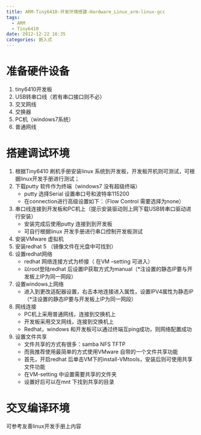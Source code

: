 ```yaml
---
title: ARM-Tiny6410-开发环境搭建-Hardware_Linux_arm-linux-gcc
tags:
  - ARM
  - Tiny6410
date: 2012-12-22 16:35
categories: 嵌入式
---
```


# 准备硬件设备

1. tiny6410开发板
2. USB转串口线（若有串口接口则不必）
3. 交叉网线
4. 交换器
5. PC机（windows7系统）
6. 普通网线

# 搭建调试环境

1. 根据Tiny6410 刷机手册安装linux 系统到开发板，开发板开机则可测试，可根据linux开发手册进行测试；
2. 下载putty 软件作为终端（windows7 没有超级终端）
    - putty 选择Serial 设置串口号和波特率115200
    - 在connection进行高级设置如下：（Flow Control 需要选择为none）
3. 串口线连接到开发板和PC机上（提示安装驱动则上网下载USB转串口驱动进行安装）
    - 安装完成后使用putty 连接到到开发板
    - 可自行根据linux 开发手册进行串口控制开发板测试
4. 安装VMware 虚拟机
5. 安装redhat 5 （镜像文件在光盘中可找到）
6. 设置redhat网络
    - redhat 网络连接方式为桥接（ 在VM –setting 可进入）
    - 以root登陆redhat 后设置IP获取方式为manual（*注设置的静态IP要与开发板上IP为同一网段）
7. 设置windows上网络
    - 进入到更改适配器设置，右击本地连接进入属性，设置IPV4属性为静态IP（*注设置的静态IP要与开发板上IP为同一网段）
8. 网线连接
    - PC机上采用普通网线，连接到交换机上
    - 开发板采用交叉网线，连接到交换机上
    - Redhat，windows 和开发板可以通过终端互ping成功，则网络配置成功
9. 设置文件共享 
    - 文件共享的方式有很多：samba NFS TFTP
    - 而我推荐使用最简单的方式使用VMware 自带的一个文件共享功能
    - 首先，开启redhat 后单击VM下的install-VMtools，安装后则可使用共享文件功能
    - 在VM-setting 中设置需要共享的文件夹
    - 设置好后可以在mnt 下找到共享的目录

# 交叉编译环境
可参考友善linux开发手册上内容
